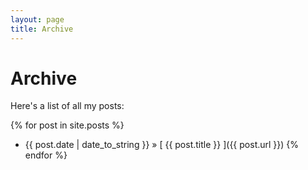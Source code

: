 ```yaml
---
layout: page
title: Archive
---
```


# Archive

Here's a list of all my posts:

{% for post in site.posts %}
  * {{ post.date | date_to_string }} &raquo; [ {{ post.title }} ]({{ post.url }})
{% endfor %}